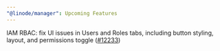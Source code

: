 ```yaml
---
"@linode/manager": Upcoming Features
---
```


IAM RBAC: fix UI issues in Users and Roles tabs, including button styling, layout, and permissions toggle ([#12233](https://github.com/linode/manager/pull/12233))
